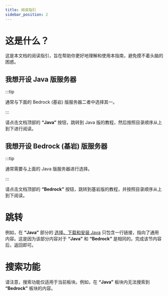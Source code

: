 ```yaml
---
title: 阅读指引
sidebar_position: 2
---
```


# 这是什么？

这是本文档的阅读指引，旨在帮助你更好地理解和使用本指南，避免摸不着头脑的困惑。

## 我想开设 Java 版服务器

:::tip

通常与下面的 Bedrock (基岩) 版服务器二者中选择其一。

:::

请点击文档顶部的 **“Java”** 按钮，跳转到 Java 版的教程，然后按照目录顺序从上到下进行阅读。

## 我想开设 Bedrock (基岩) 版服务器

:::tip

通常需要与上面的 Java 版服务器进行选择。

:::

请点击文档顶部的 **“Bedrock”** 按钮，跳转到基岩版的教程，并按照目录顺序从上到下阅读。

# 跳转

例如，在 **“Java”** 部分的 [选择、下载和安装 Java](https://yizhan.wiki/NitWikit/Java/preparation/choose-and-download-and-install-java) 只包含一行链接，指向了通用内容。这是因为该部分内容对于 **“Java”** 和 **“Bedrock”** 是相同的。完成该节内容后，返回即可。

# 搜索功能

请注意，搜索功能仅适用于当前板块。例如，在 **“Java”** 板块内无法搜索到 **“Bedrock”** 板块的内容。

